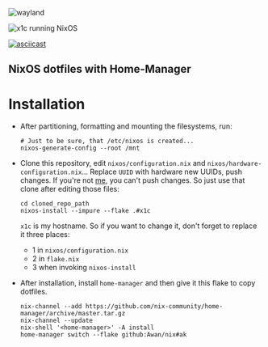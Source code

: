 ![wayland](https://user-images.githubusercontent.com/42554663/182757863-fee0c31c-6a2c-4804-82a9-61c096783476.png)

![x1c running NixOS](https://user-images.githubusercontent.com/42554663/181168480-c05092dd-5914-4f80-954b-f459e7317800.png)

[![asciicast](https://asciinema.org/a/514548.svg)](https://asciinema.org/a/514548)


## NixOS dotfiles with Home-Manager

# Installation

- After partitioning, formatting and mounting the filesystems, run:

    ```shell
    # Just to be sure, that /etc/nixos is created...
    nixos-generate-config --root /mnt
    ```

- Clone this repository, edit `nixos/configuration.nix` and `nixos/hardware-configuration.nix`... Replace `UUID` with hardware new UUIDs, push changes. If you're not [me](https://abdullah.today/about), you can't push changes. So just use that clone after editing those files:

    ```shell
    cd cloned_repo_path
    nixos-install --impure --flake .#x1c
    ```

    `x1c` is my hostname. So if you want to change it, don't forget to replace it three places:

    - 1  in `nixos/configuration.nix`
    - 2  in `flake.nix`
    - 3  when invoking `nixos-install`

- After installation, install `home-manager` and then give it this flake to copy dotfiles.

    ```shell
    nix-channel --add https://github.com/nix-community/home-manager/archive/master.tar.gz
    nix-channel --update
    nix-shell '<home-manager>' -A install
    home-manager switch --flake github:Awan/nix#ak
    ```
